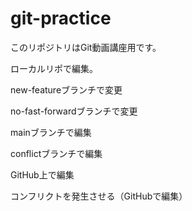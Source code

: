 # git-practice

このリポジトリはGit動画講座用です。

ローカルリポで編集。

new-featureブランチで変更

no-fast-forwardブランチで変更

mainブランチで編集

conflictブランチで編集

GitHub上で編集

コンフリクトを発生させる（GitHubで編集）
